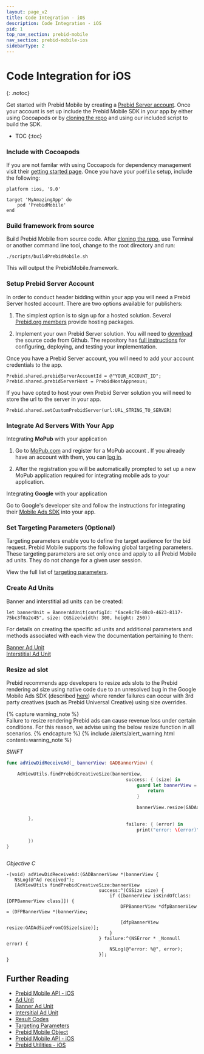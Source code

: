 ```yaml
---
layout: page_v2
title: Code Integration - iOS
description: Code Integration - iOS
pid: 1
top_nav_section: prebid-mobile
nav_section: prebid-mobile-ios
sidebarType: 2
---
```


# Code Integration for iOS
{: .notoc}

Get started with Prebid Mobile by creating a [Prebid Server account]({{site.github.url}}/prebid-mobile/prebid-mobile-pbs.html). Once your account is set up include the Prebid Mobile SDK in your app by either using Cocoapods or by [cloning the repo](https://github.com/prebid/prebid-mobile-ios) and using our included script to build the SDK.

- TOC
 {:toc}

### Include with Cocoapods

If you are not familar with using Cocoapods for dependency management visit their [getting started page](https://guides.cocoapods.org/using/getting-started.html). Once you have your `podfile` setup, include the following:

```
platform :ios, '9.0'

target 'MyAmazingApp' do
    pod 'PrebidMobile'
end
```

### Build framework from source

Build Prebid Mobile from source code. After [cloning the repo](https://github.com/prebid/prebid-mobile-ios), use Terminal or another command line tool, change to the root directory and run:

```
./scripts/buildPrebidMobile.sh
```
This will output the PrebidMobile.framework.

### Setup Prebid Server Account

In order to conduct header bidding within your app you will need a Prebid Server hosted account. There are two options available for publishers:

1. The simplest option is to sign up for a hosted solution. Several [Prebid.org members](/prebid-server/hosted-servers.html) provide hosting packages.

2. Implement your own Prebid Server solution. You will need to [download](https://github.com/prebid/prebid-server) the source code from Github. The repository has [full instructions](https://github.com/prebid/prebid-server/tree/master/docs/developers) for configuring, deploying, and testing your implementation.

Once you have a Prebid Server account, you will need to add your account credentials to the app.


```
Prebid.shared.prebidServerAccountId = @"YOUR_ACCOUNT_ID";
Prebid.shared.prebidServerHost = PrebidHostAppnexus;
```

If you have opted to host your own Prebid Server solution you will need to store the url to the server in your app.


```
Prebid.shared.setCustomPrebidServer(url:URL_STRING_TO_SERVER)
```


### Integrate Ad Servers With Your App

Integrating **MoPub** with your application

1.  Go to [MoPub.com](https://app.mopub.com/register) and  register for a MoPub account . If you already have an account with them, you can [log in](https://app.mopub.com/account/login/).

2.  After the registration you will be automatically prompted to set up a new MoPub application required for integrating mobile ads to your application.

Integrating **Google** with your application   

Go to Google's developer site and follow the instructions for integrating their [Mobile Ads SDK](https://developers.google.com/ad-manager/mobile-ads-sdk/ios/quick-start) into your app.

### Set Targeting Parameters (Optional)

Targeting parameters enable you to define the target audience for the bid request. Prebid Mobile supports the following global targeting parameters. These targeting parameters are set only once and apply to all Prebid Mobile ad units. They do not change for a given user session.

View the full list of [targeting parameters](/prebid-mobile/pbm-api/ios/pbm-targeting-ios.html).

### Create Ad Units

Banner and interstitial ad units can be created:


```
let bannerUnit = BannerAdUnit(configId: "6ace8c7d-88c0-4623-8117-75bc3f0a2e45", size: CGSize(width: 300, height: 250))
```

For details on creating the specific ad units and additional parameters and methods associated with each view the documentation pertaining to them:

[Banner Ad Unit](/prebid-mobile/pbm-api/ios/pbm-bannerad-ios.html)  
[Interstitial Ad Unit](/prebid-mobile/pbm-api/ios/pbm-interstitial-ad-ios.html)

### Resize ad slot

Prebid recommends app developers to resize ads slots to the Prebid rendering ad size using native code due to an unresolved bug in the Google Mobile Ads SDK (described [here](https://groups.google.com/forum/?utm_medium=email&utm_source=footer#!category-topic/google-admob-ads-sdk/ios/648jzAP2EQY)) where render failures can occur with 3rd party creatives (such as Prebid Universal Creative) using size overrides.

{% capture warning_note %}  
Failure to resize rendering Prebid ads can cause revenue loss under certain conditions. For this reason, we advise using the below resize function in all scenarios. {% endcapture %}
{% include /alerts/alert_warning.html content=warning_note %}

*SWIFT*
```swift
func adViewDidReceiveAd(_ bannerView: GADBannerView) {

    AdViewUtils.findPrebidCreativeSize(bannerView,
                                            success: { (size) in
                                                guard let bannerView = bannerView as? DFPBannerView else {
                                                    return
                                                }

                                                bannerView.resize(GADAdSizeFromCGSize(size))

        },
                                            failure: { (error) in
                                                print("error: \(error)");

        })
}



 ```

*Objective C*
 ```objective_c
 -(void) adViewDidReceiveAd:(GADBannerView *)bannerView {
    NSLog(@"Ad received");
    [AdViewUtils findPrebidCreativeSize:bannerView
                                   success:^(CGSize size) {
                                       if ([bannerView isKindOfClass:[DFPBannerView class]]) {
                                           DFPBannerView *dfpBannerView = (DFPBannerView *)bannerView;

                                           [dfpBannerView resize:GADAdSizeFromCGSize(size)];
                                       }
                                   } failure:^(NSError * _Nonnull error) {
                                       NSLog(@"error: %@", error);
                                   }];
}
 ```


## Further Reading

- [Prebid Mobile API - iOS]({{site.baseurl}}/prebid-mobile/pbm-api/ios/pbm-api-iOS.html)
- [Ad Unit]({{site.baseurl}}/prebid-mobile/pbm-api/ios/pbm-adunit-ios.html)
- [Banner Ad Unit]({{site.baseurl}}/prebid-mobile/pbm-api/ios/pbm-bannerad-ios.html)
- [Intersitial Ad Unit]({{site.baseurl}}/prebid-mobile/pbm-api/ios/pbm-bannerinterstitialadunit-ios.html)
- [Result Codes]({{site.baseurl}}/prebid-mobile/pbm-api/ios/pbm-api-result-codes-ios.html)
- [Targeting Parameters]({{site.baseurl}}/prebid-mobile/pbm-api/ios/pbm-targeting-ios.html)
- [Prebid Mobile Object]({{site.baseurl}}/prebid-mobile/pbm-api/ios/prebidmobile-object-ios.html)
- [Prebid Mobile API - iOS]({{site.baseurl}}/prebid-mobile/pbm-api/ios/pbm-api-ios.html)
- [Prebid Utilities - iOS]({{site.baseurl}}/prebid-mobile/pbm-api/ios/pbm-util-ios.html)

